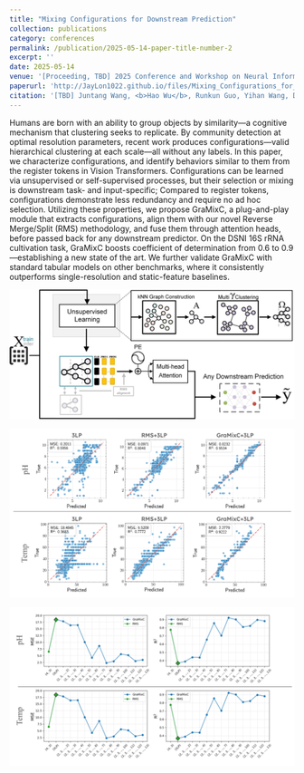 ```yaml
---
title: "Mixing Configurations for Downstream Prediction"
collection: publications
category: conferences
permalink: /publication/2025-05-14-paper-title-number-2
excerpt: ''
date: 2025-05-14
venue: '[Proceeding, TBD] 2025 Conference and Workshop on Neural Information Processing Systems (NeurIPS)'
paperurl: 'http://JayLon1022.github.io/files/Mixing_Configurations_for_Downstream_Prediction.pdf'
citation: '[TBD] Juntang Wang, <b>Hao Wu</b>, Runkun Guo, Yihan Wang, Dongmian Zou, Shixin Xu (2025). &quot;Mixing Configurations for Downstream Prediction.&quot; <i>2025 Conference and Workshop on Neural Information Processing Systems (NeurIPS)</i>. 1(1).'
---
```


Humans are born with an ability to group objects by similarity—a cognitive mechanism that clustering seeks to replicate.
By community detection at optimal resolution parameters, recent work produces configurations—valid hierarchical clustering at each scale—all without any labels.
In this paper, we characterize configurations, and identify behaviors similar to them from the register tokens in Vision Transformers.
Configurations can be learned via unsupervised or self-supervised processes, but their selection or mixing is downstream task- and input-specific;
Compared to register tokens, configurations demonstrate less redundancy and require no ad hoc selection.
Utilizing these properties, we propose GraMixC, a plug-and-play module that extracts configurations, align them with our novel Reverse Merge/Split (RMS) methodology, and fuse them through attention heads, before passed back for any downstream predictor.
On the DSNI 16S rRNA cultivation task, GraMixC boosts coefficient of determination from 0.6 to 0.9—establishing a new state of the art.
We further validate GraMixC with standard tabular models on other benchmarks, where it consistently outperforms single-resolution and static-feature baselines.

![Figure 1: GraMixC model architecture](../images/publications/GraMixC/framework.png)

![Figure 2: Regression performance for DSNI prediction task](../images/publications/GraMixC/dsmz_regression.png)

![Figure 3: Ablation study results on DSNI prediction task](../images/publications/GraMixC/dsmz_ablation.png)
